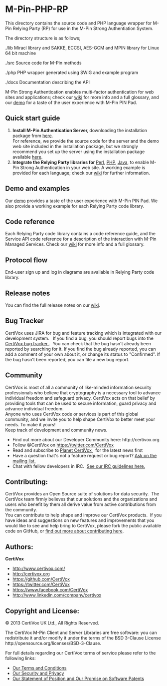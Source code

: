 M-Pin-PHP-RP
============

This directory contains the source code and PHP language wrapper for M-Pin 
Relying Party (RP) for use in the M-Pin Strong Authentiation System.

The directory structure is as follows;

./lib      Miracl library and SAKKE, ECCSI, AES-GCM and MPIN library 
           for Linux 64 bit machine

./src      Source code for M-Pin methods

./php      PHP wrapper generated using SWIG and example program

./docs     Documentation describing the API

<p>M-Pin Strong Authentication enables multi-factor authentication for web sites and applications; check our <a href="http://www.certivox.org">wiki</a> for more info and a full glossary, and our <a href="https://m-pindemo.certivox.org/">demo</a> for a taste of the user experience with M-Pin PIN Pad.<h2>Quick start guide</h2>
  <ol><li><strong>Install M-Pin Authentication Server, </strong>downloading the installation package from <a href="http://www.certivox.com/m-pin-download/">here</a>.<br />
  For reference, we provide the source code for the server and the demo web site included in the installation package, but we strongly recommend you set up the server using the installation package available <a href="http://www.certivox.com/m-pin-download/">here</a>.</li>
  <li><strong>Integrate the Relying Party libraries for </strong><a href="https://github.com/CertiVox/M-Pin-Perl-RP">Perl</a>, <a href="https://github.com/CertiVox/M-Pin-PHP-RP">PHP</a>, <a href="https://github.com/CertiVox/M-Pin-Java-RP">Java</a>, to enable M-Pin Strong Authentication in your web site. A working example is provided for each language; check our <a href="http://www.certivox.org">wiki</a> for further information. <br /></li></ol>
  <h2>Demo and examples</h2>
  Our <a href="https://m-pindemo.certivox.org/">demo</a> provides a taste of the user experience with M-Pin PIN Pad. We also provide a working example for each Relying Party code library.<br />
  <h2>Code reference</h2>
  Each Relying Party code library contains a code reference guide, and the Service API code reference for a description of the interaction with M-Pin Managed Services. Check our <a href="http://www.certivox.org">wiki</a> for more info and a full glossary.<br />
  <h2>Protocol flow</h2>
  End-user sign up and log in diagrams are available in Relying Party code library.<br />
  <h2>Release notes</h2>
  You can find the full release notes on our<strong> </strong><a href="http://www.certivox.org">wiki</a>.<strong> </strong></p>
<h2>Bug Tracker</h2>
  CertiVox uses JIRA for bug and feature tracking which is integrated with our development system.   If you find a bug, you should report bugs into the <a href="https://sdlc.certivox.com/browse/MP">CertiVox bug tracker&nbsp;</a>.  You can check that the bug hasn't already been reported by searching for it. If you find the bug already reported, you can add a comment of your own about it, or change its status to &quot;Confirmed&quot;. If the bug hasn't been reported, you can file a new bug report.</p>
<h2>Community</h2>
  CertiVox is most of all a community of like-minded information security professionals who believe that cryptography is a necessary tool to advance individual freedom and safeguard privacy. CertiVox acts on that belief by providing tools that can be used to secure information, guard privacy and advance individual freedom.<br />
  Anyone who uses CertiVox code or services is part of this global community, and we invite you to help shape CertiVox to better meet your needs. To make it yours!<br />
  Keep track of development and community news.</p>
<ul type="disc">
  <li>Find out more about our Developer      Community here: http://certivox.org</li>
  <li>Follow @CertiVox on <a href="https://twitter.com/CertiVox">https://twitter.com/CertiVox</a></li>
  <li>Read and subscribe to <a href="http://www.certivox.com/blog/?__hstc=125798869.90d8a2c032af1fce3ac56bea6ee3c73a.1372068197871.1373639694528.1373644485299.25&amp;__hssc=125798869.8.1373644485299">Planet      CertiVox </a>&nbsp; for the latest news first </li>
  <li>Have a question that's not a      feature request or bug report? <u><a href="http://certivox.org/display/WLCM/Get+Involved">Ask on the mailing      list.</a></u></li>
  <li>Chat with fellow developers in      IRC.  <a href="http://certivox.org/display/WLCM/Etiquette">See our IRC guidelines      here.</a></li>
</ul>
<h2>Contributing:</h2>
  CertiVox provides an Open Source suite of solutions for data security.  The CertiVox team firmly believes that our solutions and the organizations and users who benefit by them all derive value from active contributions from the community.<br />
  You can contribute to help shape and improve our CertiVox products.  If you have ideas and suggestions on new features and improvements that you would like to see and help bring to CertiVox, please fork the public available code on GitHub, or <a href="http://certivox.org/display/WLCM/Get+Involved">find out more about contributing here</a>.
<h2>Authors:</strong></h2>
  <strong>CertiVox</strong></p>
<ul>
  <li><a href="http://www.certivox.com/">http://www.certivox.com/</a></li>
  <li><a href="http://certivox.org">http://certivox.org</a></li>
  <li><a href="https://github.com/CertiVox">https://github.com/CertiVox</a></li>
  <li><a href="https://twitter.com/CertiVox">https://twitter.com/CertiVox</a></li>
  <li><a href="https://www.facebook.com/CertiVox">https://www.facebook.com/CertiVox</a></li>
  <li><a href="http://www.linkedin.com/company/certivox">http://www.linkedin.com/company/certivox</a></li>
</ul>

<h2>Copyright and License:</strong></h2>
<p>© 2013 CertiVox UK Ltd., All Rights Reserved.</p>
<p>The CertiVox M-Pin Client and Server Libraries are free software: you can redistribute it and/or modify it under the terms of the BSD 3-Clause License http://opensource.org/licenses/BSD-3-Clause.</p>
  <p>For full details regarding our CertiVox terms of service please refer to the following links:</p>
<ul>
  <li><a href="http://www.certivox.com/about-certivox/terms-and-conditions/">Our Terms and Conditions</a></li>
  <li><a href="http://www.certivox.com/about-certivox/security-privacy/">Our Security and Privacy</a></li>
  <li><a href="http://www.certivox.com/about-certivox/patents/">Our Statement of Position and Our Promise on Software Patents</a></li>
</ul>
